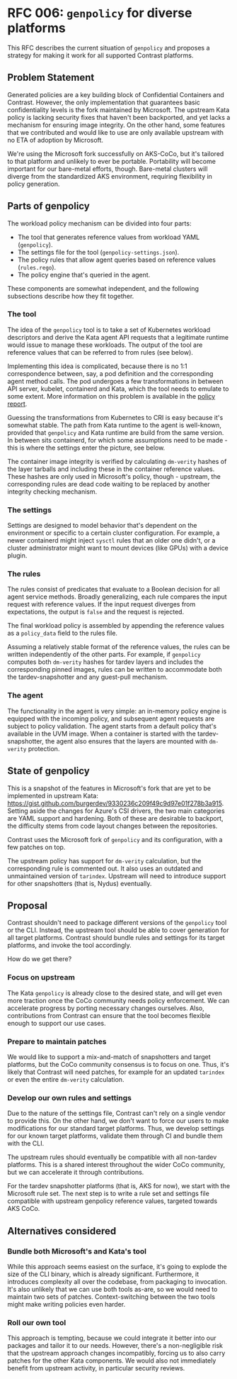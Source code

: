 # RFC 006: `genpolicy` for diverse platforms

This RFC describes the current situation of `genpolicy` and proposes a strategy for making it work for all supported Contrast platforms.

## Problem Statement

Generated policies are a key building block of Confidential Containers and Contrast.
However, the only implementation that guarantees basic confidentiality levels is the fork maintained by Microsoft.
The upstream Kata policy is lacking security fixes that haven't been backported, and yet lacks a mechanism for ensuring image integrity.
On the other hand, some features that we contributed and would like to use are only available upstream with no ETA of adoption by Microsoft.

We're using the Microsoft fork successfully on AKS-CoCo, but it's tailored to that platform and unlikely to ever be portable.
Portability will become important for our bare-metal efforts, though.
Bare-metal clusters will diverge from the standardized AKS environment, requiring flexibility in policy generation.

## Parts of genpolicy

The workload policy mechanism can be divided into four parts:

* The tool that generates reference values from workload YAML (`genpolicy`).
* The settings file for the tool (`genpolicy-settings.json`).
* The policy rules that allow agent queries based on reference values (`rules.rego`).
* The policy engine that's queried in the agent.

These components are somewhat independent, and the following subsections describe how they fit together.

### The tool

The idea of the `genpolicy` tool is to take a set of Kubernetes workload descriptors and derive the Kata agent API requests that a legitimate runtime would issue to manage these workloads.
The output of the tool are reference values that can be referred to from rules (see below).

Implementing this idea is complicated, because there is no 1:1 correspondence between, say, a pod definition and the corresponding agent method calls.
The pod undergoes a few transformations in between API server, kubelet, containerd and Kata, which the tool needs to emulate to some extent.
More information on this problem is available in the [policy report](../dev-docs/coco/policy.md).

Guessing the transformations from Kubernetes to CRI is easy because it's somewhat stable.
The path from Kata runtime to the agent is well-known, provided that `genpolicy` and Kata runtime are build from the same version.
In between sits containerd, for which some assumptions need to be made - this is where the settings enter the picture, see below.

The container image integrity is verified by calculating `dm-verity` hashes of the layer tarballs and including these in the container reference values.
These hashes are only used in Microsoft's policy, though - upstream, the corresponding rules are dead code waiting to be replaced by another integrity checking mechanism.

### The settings

Settings are designed to model behavior that's dependent on the environment or specific to a certain cluster configuration.
For example, a newer containerd might inject `sysctl` rules that an older one didn't, or a cluster administrator might want to mount devices (like GPUs) with a device plugin.

### The rules

The rules consist of predicates that evaluate to a Boolean decision for all agent service methods.
Broadly generalizing, each rule compares the input request with reference values.
If the input request diverges from expectations, the output is `false` and the request is rejected.

The final workload policy is assembled by appending the reference values as a `policy_data` field to the rules file.

Assuming a relatively stable format of the reference values, the rules can be written independently of the other parts.
For example, if `genpolicy` computes both `dm-verity` hashes for tardev layers and includes the corresponding pinned images, rules can be written to accommodate both the tardev-snapshotter and any guest-pull mechanism.

### The agent

The functionality in the agent is very simple: an in-memory policy engine is equipped with the incoming policy, and subsequent agent requests are subject to policy validation. The agent starts from a default policy that's available in the UVM image.
When a container is started with the tardev-snapshotter, the agent also ensures that the layers are mounted with `dm-verity` protection.

## State of genpolicy

This is a snapshot of the features in Microsoft's fork that are yet to be implemented in upstream Kata: <https://gist.github.com/burgerdev/9330236c209f49c9d97e01f278b3a915>.
Setting aside the changes for Azure's CSI drivers, the two main categories are YAML support and hardening.
Both of these are desirable to backport, the difficulty stems from code layout changes between the repositories.

Contrast uses the Microsoft fork of `genpolicy` and its configuration, with a few patches on top.

The upstream policy has support for `dm-verity` calculation, but the corresponding rule is commented out.
It also uses an outdated and unmaintained version of `tarindex`.
Upstream will need to introduce support for other snapshotters (that is, Nydus) eventually.

## Proposal

Contrast shouldn't need to package different versions of the `genpolicy` tool or the CLI.
Instead, the upstream tool should be able to cover generation for all target platforms.
Contrast should bundle rules and settings for its target platforms, and invoke the tool accordingly.

How do we get there?

### Focus on upstream

The Kata `genpolicy` is already close to the desired state, and will get even more traction once the CoCo community needs policy enforcement.
We can accelerate progress by porting necessary changes ourselves.
Also, contributions from Contrast can ensure that the tool becomes flexible enough to support our use cases.

### Prepare to maintain patches

We would like to support a mix-and-match of snapshotters and target platforms, but the CoCo community consensus is to focus on one.
Thus, it's likely that Contrast will need patches, for example for an updated `tarindex` or even the entire `dm-verity` calculation.

### Develop our own rules and settings

Due to the nature of the settings file, Contrast can't rely on a single vendor to provide this.
On the other hand, we don't want to force our users to make modifications for our standard target platforms.
Thus, we develop settings for our known target platforms, validate them through CI and bundle them with the CLI.

The upstream rules should eventually be compatible with all non-tardev platforms.
This is a shared interest throughout the wider CoCo community, but we can accelerate it through contributions.

For the tardev snapshotter platforms (that is, AKS for now), we start with the Microsoft rule set.
The next step is to write a rule set and settings file compatible with upstream genpolicy reference values, targeted towards AKS CoCo.

## Alternatives considered

### Bundle both Microsoft's and Kata's tool

While this approach seems easiest on the surface, it's going to explode the size of the CLI binary, which is already significant.
Furthermore, it introduces complexity all over the codebase, from packaging to invocation.
It's also unlikely that we can use both tools as-are, so we would need to maintain two sets of patches.
Context-switching between the two tools might make writing policies even harder.

### Roll our own tool

This approach is tempting, because we could integrate it better into our packages and tailor it to our needs.
However, there's a non-negligible risk that the upstream approach changes incompatibly, forcing us to also carry patches for the other Kata components.
We would also not immediately benefit from upstream activity, in particular security reviews.
